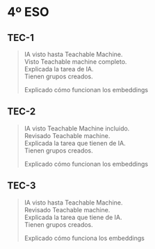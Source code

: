 # 4º ESO #

## TEC-1 ##

> IA visto hasta Teachable Machine. <br>
> Visto Teachable machine completo. <br>
> Explicada la tarea de IA. <br> 
> Tienen grupos creados.
>
> Explicado cómo funcionan los embeddings

## TEC-2 ##

> IA visto Teachable Machine incluido.<br>
> Revisado Teachable machine. <br>
> Explicada la tarea que tienen de IA. <br>
> Tienen grupos creados.
> 
> Explicado cómo funcionan los embeddings

## TEC-3 ##

> IA visto hasta Teachable Machine. <br>
> Revisado Teachable machine. <br>
> Explicada la tarea que tiene de IA. <br>
> Tienen grupos creados. 
>
> Explicado cómo funciona los embeddings

